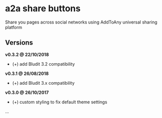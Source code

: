 # a2a share buttons

Share you pages across social networks using AddToAny universal sharing platform

Versions
--------

**v0.3.2 @ 22/10/2018**
- (+) add Bludit 3.2 compatibility

**v0.3.1 @ 26/08/2018**
- (+) add Bludit 3.x compatibility

**v0.3.0 @ 26/10/2017**
- (+) custom styling to fix default theme settings

...

